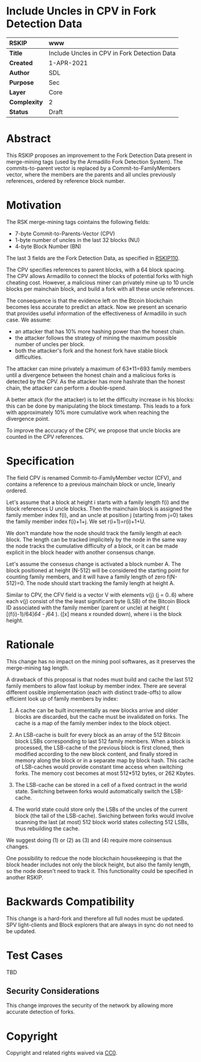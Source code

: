 # Include Uncles in CPV in Fork Detection Data

|RSKIP          |www           |
| :------------ |:-------------|
|**Title**      |Include Uncles in CPV in Fork Detection Data|
|**Created**    |1-APR-2021 |
|**Author**     |SDL |
|**Purpose**    |Sec |
|**Layer**      |Core |
|**Complexity** |2 |
|**Status**     |Draft |

# **Abstract**

This RSKIP proposes an improvement to the Fork Detection Data present in merge-mining tags (used by the Armadillo Fork Detection System). The commits-to-parent vector is replaced by a Commit-to-FamilyMembers vector, where the members are the parents and all uncles previously references, ordered by  reference block number.

# **Motivation**

The RSK merge-mining tags cointains the following fields:

* 7-byte Commit-to-Parents-Vector (CPV)
* 1-byte number of uncles in the last 32 blocks (NU)
* 4-byte Block Number (BN)

The last 3 fields are the Fork Detection Data, as specified in [RSKIP110](https://github.com/rsksmart/RSKIPs/blob/master/IPs/RSKIP110.md).

The CPV specifies references to parent blocks, with a 64 block spacing. The CPV allows Armadillo to connect the blocks of potential forks with high cheating cost. However, a malicious miner can privately mine up to 10 uncle blocks per mainchain block, and build a fork with all these uncle references.

The consequence is that the evidence left on the Btcoin blockchain becomes less accurate to predict an attack. 
Now we present an scenario that provides useful information of the effectiveness of Armadillo in such case. We assume:
* an attacker that has 10% more hashing power than the honest chain.
* the attacker follows the strategy of mining the maximum possible number of uncles per block. 
* both the attacker's fork and the honest fork have stable block difficulties.

The attacker can mine privately a maximum of 63*11=693 family members until a divergence between the honest chain and a malicious forks is detected by the CPV. As the attacker has more hashrate than the honest chain, the attacker can perform a double-spend.

A better attack (for the attacker) is to let the difficulty increase in his blocks: this can be done by manipulating the block timestamp. This leads to a fork with approximately 10% more cumulative work when reaching the divergence point.

To improve the accuracy of the CPV, we propose that uncle blocks are counted in the CPV references.


# **Specification**

The field CPV is renamed Commit-to-FamilyMember vector (CFV), and contains a reference to a previous mainchain block or uncle, linearly ordered.

Let's assume that a block at height i starts with a family length f(i) and the block references U uncle blocks. Then the mainchain block is assigned the family member index f(i), and an uncle at position j (starting from j=0) takes the family member index f(i)+1+j. We set r(i+1)=r(i)+1+U.

We don't mandate how the node should track the family length at each block. The length can be tracked implicitely by the node in the same way the node tracks the cumulative difficulty of a block, or it can be made explicit in the block header with another consensus change.

Let's assume the consesus change is activated a block number A. The block positioned at height (N-512) will be considered the starting point for counting family members, and it will have a family length of zero f(N-512)=0. The node should start tracking the family length at height A.

Similar to CPV, the CFV field is a vector V with elements v(j) (j = 0..6) where each v(j) consist of the the least significant byte (LSB) of the Bitcoin Block ID associated with the family member (parent or uncle) at height ( [(f(i)-1)/64]*64 - j*64 ). ([x] means x rounded down), where i is the block height.


# Rationale

This change has no impact on the mining pool softwares, as it preserves the merge-mining tag length.

A drawback of this proposal is that nodes must build and cache the last 512 family members to allow fast lookup by member index. There are several different ossible implementation (each with distinct trade-offs) to allow efficient look up of family members by index:

1. A cache can be built incrementally as new blocks arrive and older blocks are discarded, but the cache must be invalidated on forks. The cache is a map of the family member index to the block object.

2. An LSB-cache is built for every block as an array of the 512 Bitcoin block LSBs corresponding to last 512 family members. When a block is processed, the LSB-cache of the previous block is first cloned, then modified according to the new block content, and finally stored in memory along the block or in a separate map by block hash. This cache of LSB-caches would provide constant time access when switching forks. The memory cost becomes at most 512*512 bytes, or 262 Kbytes.

3. The LSB-cache can be stored in a cell of a fixed contract in the world state. Switching between forks would automatically switch the LSB-cache.

4. The  world state could store only the LSBs of the uncles of the current block (the tail of the LSB-cache). Swiching between forks would involve scanning the last (at most) 512 block world states collecting 512 LSBs, thus rebuilding the cache.

We suggest doing (1) or (2) as (3) and (4) require more coinsensus changes.

One possibility to redcue the node blockchain housekeeping is that the block header includes not only the block height, but also the family length, so the node doesn't need to track it. This functionality could be specified in another RSKIP. 

# Backwards Compatibility

This change is a hard-fork and therefore all full nodes must be updated. SPV light-clients and Block explorers that are always in sync do not need to be updated. 

# Test Cases

TBD

## Security Considerations

This change improves the security of the network by allowing more accurate detection of forks.


# **Copyright**

Copyright and related rights waived via [CC0](https://creativecommons.org/publicdomain/zero/1.0/).